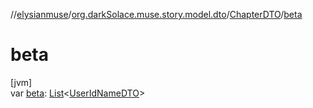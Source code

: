 //[elysianmuse](../../../index.md)/[org.darkSolace.muse.story.model.dto](../index.md)/[ChapterDTO](index.md)/[beta](beta.md)

# beta

[jvm]\
var [beta](beta.md): [List](https://kotlinlang.org/api/latest/jvm/stdlib/kotlin.collections/-list/index.html)&lt;[UserIdNameDTO](../../org.darkSolace.muse.user.model.dto/-user-id-name-d-t-o/index.md)&gt;
